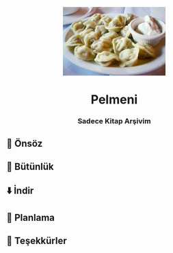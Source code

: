 <div align="center"> 
  <img src="Main/Pics/Pelmeni_Russian.jpg" width=240 height=160 align="center">

# Pelmeni

### Sadece Kitap Arşivim

</div>

## 📃 Önsöz

## 🧱 Bütünlük

## ⬇️ İndir

## 🐰 Planlama

## 🌹 Teşekkürler

